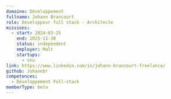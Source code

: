 ```yaml
---
domaine: Développement
fullname: Johann Brancourt
role: Développeur full stack - Architecte
missions:
  - start: 2024-03-25
    end: 2025-11-30
    status: independent
    employer: Malt
    startups:
      - snu
link: https://www.linkedin.com/in/johann-brancourt-freelance/
github: Johannbr
competences:
  - Développement Full-stack
memberType: beta
---
```

